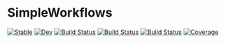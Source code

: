 # SimpleWorkflows

[![Stable](https://img.shields.io/badge/docs-stable-blue.svg)](https://MineralsCloud.github.io/SimpleWorkflows.jl/stable)
[![Dev](https://img.shields.io/badge/docs-dev-blue.svg)](https://MineralsCloud.github.io/SimpleWorkflows.jl/dev)
[![Build Status](https://ci.appveyor.com/api/projects/status/github/MineralsCloud/SimpleWorkflows.jl?svg=true)](https://ci.appveyor.com/project/singularitti/SimpleWorkflows-jl)
[![Build Status](https://cloud.drone.io/api/badges/MineralsCloud/SimpleWorkflows.jl/status.svg)](https://cloud.drone.io/MineralsCloud/SimpleWorkflows.jl)
[![Build Status](https://api.cirrus-ci.com/github/MineralsCloud/SimpleWorkflows.jl.svg)](https://cirrus-ci.com/github/MineralsCloud/SimpleWorkflows.jl)
[![Coverage](https://codecov.io/gh/MineralsCloud/SimpleWorkflows.jl/branch/master/graph/badge.svg)](https://codecov.io/gh/MineralsCloud/SimpleWorkflows.jl)
